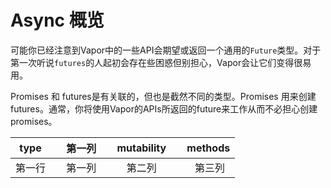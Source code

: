# Async 概览
可能你已经注意到Vapor中的一些API会期望或返回一个通用的`Future`类型。对于第一次听说`futures`的人起初会存在些困惑但别担心，Vapor会让它们变得很易用。

Promises 和 futures是有关联的，但也是截然不同的类型。Promises 用来创建futures。通常，你将使用Vapor的APIs所返回的future来工作从而不必担心创建promises。

| type      | 第一列     | mutability     |methods|
| ---------- | :-----------:  | :-----------: |:-----------: |
| 第一行     | 第一列     | 第二列     |  第三列 |



